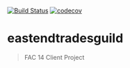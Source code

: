 [![Build Status](https://travis-ci.org/fac-14/eastendtradesguild.svg?branch=master)](https://travis-ci.org/fac-14/eastendtradesguild)
[![codecov](https://codecov.io/gh/fac-14/eastendtradesguild/branch/master/graph/badge.svg)](https://codecov.io/gh/fac-14/eastendtradesguild)

# eastendtradesguild
> FAC 14 Client Project
